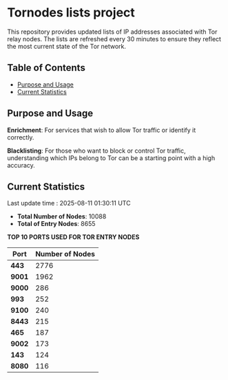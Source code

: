 # Tornodes lists project

This repository provides updated lists of IP addresses associated with Tor relay nodes. The lists are refreshed every 30 minutes to ensure they reflect the most current state of the Tor network.

## Table of Contents

- [Purpose and Usage](#purpose-and-usage)
- [Current Statistics](#current-statistics)


## Purpose and Usage

**Enrichment**: For services that wish to allow Tor traffic or identify it correctly.

**Blacklisting**: For those who want to block or control Tor traffic, understanding which IPs belong to Tor can be a starting point with a high accuracy.

## Current Statistics

Last update time : 2025-08-11 01:30:11 UTC

- **Total Number of Nodes**: 10088
- **Total of Entry Nodes**: 8655

**TOP 10 PORTS USED FOR TOR ENTRY NODES**

| **Port** | **Number of Nodes** |
|------|-----------------|
| **443**   | 2776  |
| **9001**   | 1962  |
| **9000**   | 286  |
| **993**   | 252  |
| **9100**   | 240  |
| **8443**   | 215  |
| **465**   | 187  |
| **9002**   | 173  |
| **143**   | 124  |
| **8080**   | 116  |

